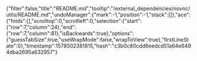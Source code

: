 {"filter":false,"title":"README.md","tooltip":"/external_dependencies/novnc/utils/README.md","undoManager":{"mark":-1,"position":-1,"stack":[]},"ace":{"folds":[],"scrolltop":0,"scrollleft":0,"selection":{"start":{"row":7,"column":24},"end":{"row":7,"column":81},"isBackwards":true},"options":{"guessTabSize":true,"useWrapMode":false,"wrapToView":true},"firstLineState":0},"timestamp":1578502381815,"hash":"c3b0c80cdd6eedcd51a64e6494dba2695a632957"}